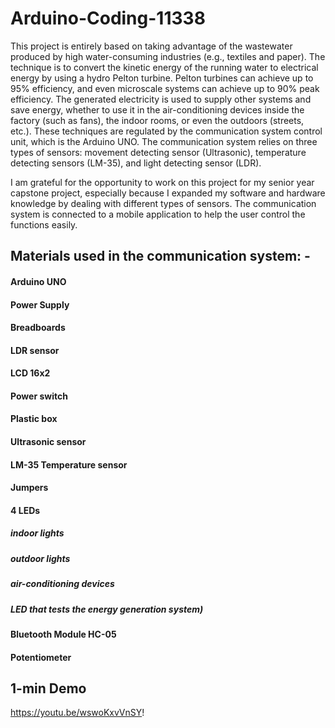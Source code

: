 # Arduino-Coding-11338

This project is entirely based on taking advantage of the wastewater produced by high water-consuming industries (e.g., textiles and paper). The technique is to convert the kinetic energy of the running water to electrical energy by using a hydro Pelton turbine. Pelton turbines can achieve up to 95% efficiency, and even microscale systems can achieve up to 90% peak efficiency. The generated electricity is used to supply other systems and save energy, whether to use it in the air-conditioning devices inside the factory (such as fans), the indoor rooms, or even the outdoors (streets, etc.). These techniques are regulated by the communication system control unit, which is the Arduino UNO. The communication system relies on three types of sensors: movement detecting sensor (Ultrasonic), temperature detecting sensors (LM-35), and light detecting sensor (LDR).

I am grateful for the opportunity to work on this project for my senior year capstone project, especially because I expanded my software and hardware knowledge by dealing with different types of sensors. The communication system is connected to a mobile application to help the user control the functions easily. 

## Materials used in the communication system: -
#### Arduino UNO
#### Power Supply
#### Breadboards
#### LDR sensor
#### LCD 16x2
#### Power switch
#### Plastic box
#### Ultrasonic sensor
#### LM-35 Temperature sensor
#### Jumpers
#### 4 LEDs 
##### indoor lights 
##### outdoor lights 
##### air-conditioning devices
##### LED that tests the energy generation system)
#### Bluetooth Module HC-05
#### Potentiometer

## 1-min Demo
https://youtu.be/wswoKxvVnSY!
